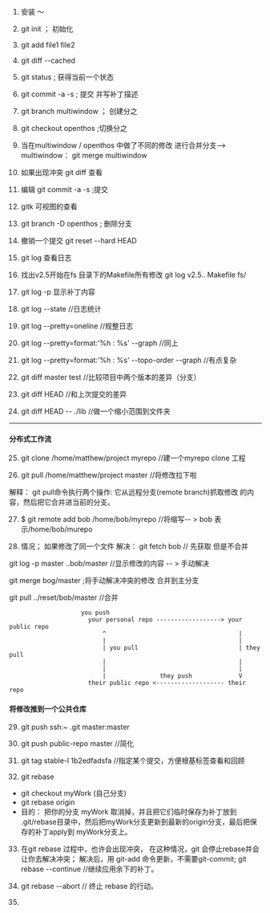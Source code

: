 1. 安装 ～

2. git init ； 初始化

3. git add file1 file2

4. git diff --cached

5. git status ; 获得当前一个状态

6. git commit -a -s ; 提交 并写补丁描述

7. git branch multiwindow ； 创建分之

8. git checkout openthos ;切换分之

9. 当在multiwindow  / openthos 中做了不同的修改
   进行合并分支--> multiwindow：
   git merge multiwindow 

10. 如果出现冲突
  git diff  查看

11. 编辑
   git commit -a -s ;提交

12. gitk 可视图的查看

13. git branch -D openthos ; 删除分支

14. 撤销一个提交
  git reset --hard HEAD

15. git log 查看日志

16. 找出v2.5开始在fs 目录下的Makefile所有修改
  git log v2.5.. Makefile fs/

17. git log -p 显示补丁内容

18. git log --state //日志统计

19. git log --pretty=oneline  //规整日志

20.  git log --pretty=format:'%h : %s' --graph  //同上

21.  git log --pretty=format:'%h : %s' --topo-order --graph //有点复杂

22. git diff master test //比较项目中两个版本的差异（分支）

23. git diff HEAD //和上次提交的差异

24. git diff HEAD -- ./lib   //做一个缩小范围到文件夹

***

#### 分布式工作流
25. git clone /home/matthew/project myrepo //建一个myrepo clone 工程

26. git pull /home/matthew/project master //将修改拉下啦

解释： git pull命令执行两个操作: 它从远程分支(remote branch)抓取修改 的内容，然后把它合并进当前的分支。

27. $ git remote add bob /home/bob/myrepo  //将缩写-- > bob 表示/home/bob/murepo

28. 情况；
  如果修改了同一个文件
解决：
  git fetch bob  // 先获取 但是不合并

  git log -p master ..bob/master  //显示修改的内容 -- > 手动解决

  git merge  bog/master ;将手动解决冲突的修改 合并到主分支

  git pull ../reset/bob/master //合并

                        you push
                          your personal repo ------------------> your public repo
                              ^                                     |
                              |                                     |
                              | you pull                            | they pull
                              |                                     |
                              |                                     |
                              |               they push             V
                          their public repo <------------------- their repo
#### 将修改推到一个公共仓库

29. git push ssh:~  .git master:master

30. git push public-repo master //简化

31. git tag stable-l 1b2edfadsfa //指定某个提交，方便根基标签查看和回顾

32. git rebase
  - git  checkout myWork (自己分支)
  - git rebase origin 
  - 目的： 把你的分支 myWork 取消掉，并且把它们临时保存为补丁放到 .git/rebase目录中，然后把myWork分支更新到最新的origin分支，最后把保存的补丁apply到 myWork分支上。

33. 在git rebase 过程中，也许会出现冲突， 在这种情况，git 会停止rebase并会让你去解决冲突； 解决后，用 git-add 命令更新，不需要git-commit;
  git rebase --continue //继续应用余下的补丁。

34. git rebase --abort // 终止 rebase 的行动。

35. 

